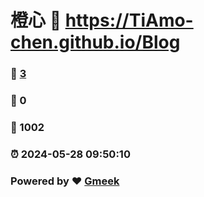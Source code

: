 # 橙心 :link: https://TiAmo-chen.github.io/Blog 
### :page_facing_up: [3](https://TiAmo-chen.github.io/Blog/tag.html) 
### :speech_balloon: 0 
### :hibiscus: 1002 
### :alarm_clock: 2024-05-28 09:50:10 
### Powered by :heart: [Gmeek](https://github.com/Meekdai/Gmeek)
